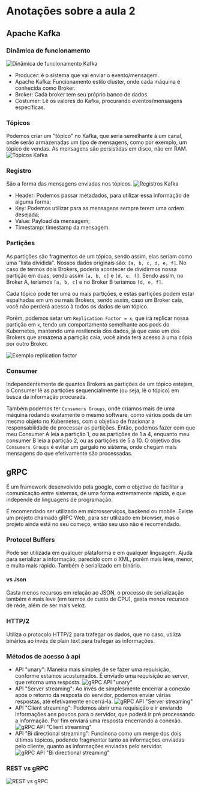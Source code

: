 # Anotações sobre a aula 2

## Apache Kafka

### Dinâmica de funcionamento

![Dinâmica de funcionamento Kafka](./assets/dinamica_funcionamento_apache_kafka.png)

- Producer: é o sistema que vai enviar o evento/mensagem. 
- Apache Kafka: Funcionamento estilo cluster, onde cada máquina é conhecida como Broker.
- Broker: Cada broker tem seu próprio banco de dados.
- Costumer: Lê os valores do Kafka, procurando eventos/mensagens específicas.

### Tópicos

Podemos criar um "tópico" no Kafka, que seria semelhante à um canal, onde serão armazenadas um tipo de mensagens, como por exemplo, um tópico de vendas. As mensagens são persistidas em disco, não em RAM.
![Tópicos Kafka](./assets/kafka_topicos.png)

### Registro

São a forma das mensagens enviadas nos tópicos.
![Registros Kafka](./assets/registros_kafka.png)

- Header: Podemos passar métadados, para utilizar essa informação de alguma forma;
- Key: Podemos utilizar para as mensagens sempre terem uma ordem desejada;
- Value: Payload da mensagem;
- Timestamp: timestamp da mensagem.

### Partições

As partições são fragmentos de um tópico, sendo assim, elas seriam como uma "lista dividida". Nossos dados originais são: `[a, b, c, d, e, f]`. No caso de termos dois Brokers, poderia acontecer de dividirmos nossa partição em duas, sendo assim `[a, b, c]` e `[d, e, f]`. Sendo assim, no Broker A, teriamos `[a, b, c]` e no Broker B teriamos `[d, e, f]`.

Cada tópico pode ter uma ou mais partições, e estas partições podem estar espalhadas em um ou mais Brokers, sendo assim, caso um Broker caia, você não perderá acesso à todos os dados de um tópico.

Porém, podemos setar um `Replication Factor = x`, que irá replicar nossa partição em `x`, tendo um comportamento semelhante aos pods do Kubernetes, mantendo uma resiliencia dos dados, já que caso um dos Brokers que armazena a partição caia, você ainda terá acesso à uma cópia por outro Broker.

![Exemplo replication factor](./assets/particao_replication_factor.png)

### Consumer

Independentemente de quantos Brokers as partições de um tópico estejam, o Consumer lê as partições sequencialmente (ou seja, lê o tópico) em busca da informação procurada.

Também podemos ter `Consumers Groups`, onde criamos mais de uma máquina rodando exatamente o mesmo software, como vários pods de um mesmo objeto no Kubernetes, com o objetivo de fracionar a responsabilidade de processar as partições. Então, podemos fazer com que meu Consumer A leia a partição 1, ou as partições de 1 a 4, enquanto meu consumer B leia a partição 2, ou as partições de 5 a 10. O objetivo dos `Consumers Groups` é evitar um gargalo no sistema, onde chegam mais mensagens do que efetivamente são processadas.

## gRPC

É um framework desenvolvido pela google, com o objetivo de facilitar a comunicação entre sistemas, de uma forma extremamente rápida, e que independe de linguagens de programação.

É recomendado ser utilizado em microsserviços, backend ou mobile. Existe um projeto chamado gRPC Web, para ser utilizado em browser, mas o projeto ainda está no seu começo, então seu uso não é recomendado.

### Protocol Buffers

Pode ser utilizada em qualquer plataforma e em qualquer linguagem. Ajuda para serializar a informação, parecido com o XML, porém mais leve, menor, e muito mais rápido. Também é serializado em binário.

#### vs Json

Gasta menos recursos em relação ao JSON, o processo de serialização também é mais leve (em termos de custo de CPU), gasta menos recursos de rede, além de ser mais veloz.

### HTTP/2

Utiliza o protocolo HTTP/2 para trafegar os dados, que no caso, utiliza binários ao invés de plain text para trafegar as informações.

### Métodos de acesso à api

- API "unary": Maneira mais simples de se fazer uma requisição, conforme estamos acostumados. É enviado uma requisição ao server, que retorna uma resposta.
  ![gRPC API "unary"](./assets/grpc_api_unary.png)
- API "Server streaming": Ao invés de simplesmente encerrar a conexão após o retorno da resposta do servidor, podemos enviar várias respostas, até efetivamente encerrá-la.
  ![gRPC API "Server streaming"](./assets/grpc_api_server_streaming.png)
- API "Client streaming": Podemos abrir uma requisição e ir enviando informações aos poucos para o servidor, que poderá ir pré processando a informação. Por fim enviará uma resposta encerrando a conexão.
  ![gRPC API "Client streaming"](./assets/grpc_api_client_streaming.png)
- API "Bi directional streaming": Funcinona como um merge dos dois últimos tópicos, podendo fragmentar tanto as informações enviadas pelo cliente, quanto as informações enviadas pelo servidor.
  ![gRPC API "Bi directional streaming"](./assets/grpc_api_bi_directional_streaming.png)

### REST vs gRPC

![REST vs gRPC](./assets/rest_vs_grpc.png)